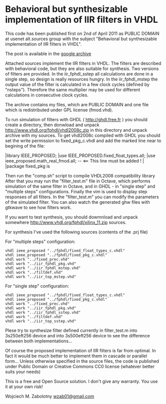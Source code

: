Behavioral but synthesizable implementation of IIR filters in VHDL
===============================================
This code has been published first on 2nd of April 2011 as PUBLIC DOMAIN at usenet alt.sources group
with the subject "Behavioral but synthesizable implementation of IIR filters in VHDL".

The post is available in the [google archive](https://groups.google.com/forum/#!msg/alt.sources/AYOs37DoPoE/7O6Mm4sDz8gJ)

Attached sources implement the IIR filters in VHDL.
The filters are described with behavioral code, but they are
also suitable for synthesis.
Two versions of filters are provided. In the iir_fphdl_sstep
all calculations are done in a single step, so design is really 
resources hungry.
In the iir_fphdl_mstep the output value of the filter is calculated
in a few clock cycles (defined by "nsteps"). Therefore the same 
multiplier may be used for different calculations in consecutive
clock cycles.

The archive contains my files, which are PUBLIC DOMAIN
and one file which is redistributed under GPL license (fmod.vhd).

To run simulation of filters with GHDL ( http://ghdl.free.fr )
you should create a directory, then donwload and unpack
http://www.vhdl.org/fphdl/vhdl2008c.zip in this directory 
and unpack archive with my sources.
To get vhdl2008c compiled with GHDL you should set the write permission
to fixed_pkg_c.vhdl and add the marked line near to begining of the file:

|library IEEE_PROPOSED;
|use IEEE_PROPOSED.fixed_float_types.all;
|use ieee_proposed.math_real_fmod.all;  -- <== This line must be added !
|
|package fixed_pkg is

Then run the "comp.sh" script to compile VHDL2008 compatibility library
After that you may run the "filter_test.m" file in Octave, which performs
simulation of the same filter in Octave, and in GHDL - in "single step"
and "multiple steps" configurations. Finally the vim is used to display 
step responses of all filters.
In the "filter_test.m" you can modify the parameters of the simulated
filter.
You can also watch the generated ghw files with gtkwave to see
how filters work.

If you want to test synthesis, you should dowmnload and unpack somewhere
http://www.vhdl.org/fphdl/xilinx_11.zip sources.

For synthesis I've used the following sources (contents of the .prj file)

For "multiple steps" configuration:

    vhdl ieee_proposed "../fphdl/fixed_float_types_c.vhdl"
    vhdl ieee_proposed "../fphdl/fixed_pkg_c.vhdl"
    vhdl work "../fixed_prec.vhd"
    vhdl work "../iir_fphdl_pkg.vhd"
    vhdl work "../iir_fphdl_mstep.vhd"
    vhdl work "../filtdef.vhd"
    vhdl work "../iir_top_mstep.vhd"

For "single step" configuration:
    
    vhdl ieee_proposed "../fphdl/fixed_float_types_c.vhdl"
    vhdl ieee_proposed "../fphdl/fixed_pkg_c.vhdl"
    vhdl work "../fixed_prec.vhd"
    vhdl work "../iir_fphdl_pkg.vhd"
    vhdl work "../iir_fphdl_sstep.vhd"
    vhdl work "../filtdef.vhd"
    vhdl work "../iir_top_sstep.vhd"

Plese try to synthesize filter defined currently in filter_test.m
into 3s250eft256 device and into 3s500eft256 device to see the difference
between both implementations...

Of course the proposed implementation of IIR filters is far from optimal.
In fact it would be much better to implement them in cascade or parallel
form...
Unless otherwise specified in the source files, the code is published under Public Domain or Creative Commons CC0 license
(whatever better suits your needs)

This is a free and Open Source solution. I don't give any warranty.
You use it at your own risk!

Wojciech M. Zabolotny wzab01@gmail.com


